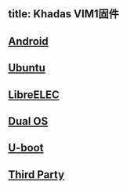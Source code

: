 title: Khadas VIM1固件
---

## [Android](/zh-cn/vim1/FirmwareAndroid.html)
## [Ubuntu](/zh-cn/vim1/FirmwareUbuntu.html)
## [LibreELEC](/zh-cn/vim1/FirmwareLibreelec.html)
## [Dual OS](/zh-cn/vim1/FirmwareDualos.html)
## [U-boot](/zh-cn/vim1/FirmwareUboot.html)
## [Third Party](/zh-cn/vim1/FirmwareThirdparty.html)
